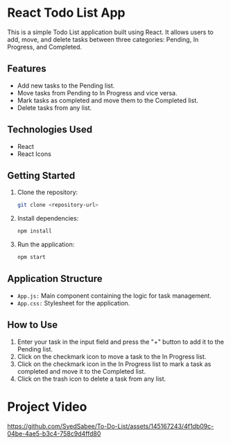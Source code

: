 # React Todo List App

This is a simple Todo List application built using React. It allows users to add, move, and delete tasks between three categories: Pending, In Progress, and Completed.

## Features

- Add new tasks to the Pending list.
- Move tasks from Pending to In Progress and vice versa.
- Mark tasks as completed and move them to the Completed list.
- Delete tasks from any list.

## Technologies Used

- React
- React Icons

## Getting Started

1. Clone the repository:

   ```bash
   git clone <repository-url>

2. Install dependencies:

   ```bash
   npm install

3. Run the application:
   ```bash
   npm start

## Application Structure

  - `App.js:` Main component containing the logic for task management.
  - `App.css:` Stylesheet for the application.

## How to Use

  1. Enter your task in the input field and press the "+" button to add it to the Pending list.
  2. Click on the checkmark icon to move a task to the In Progress list.
  3. Click on the checkmark icon in the In Progress list to mark a task as completed and move it to the Completed list.
  4. Click on the trash icon to delete a task from any list.

# Project Video

https://github.com/SyedSabee/To-Do-List/assets/145167243/4f1db09c-04be-4ae5-b3c4-758c9d4ffd80

